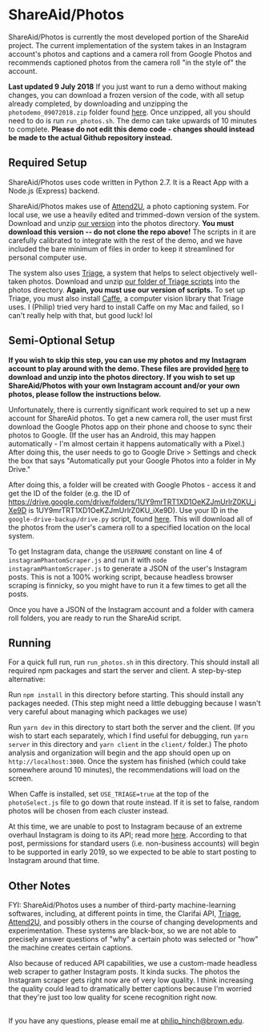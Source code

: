# ShareAid/Photos

ShareAid/Photos is currently the most developed portion of the ShareAid project. The current implementation of the system takes in an Instagram account's photos and captions and a camera roll from Google Photos and recommends captioned photos from the camera roll "in the style of" the account.

**Last updated 9 July 2018** If you just want to run a demo without making changes, you can download a frozen version of the code, with all setup already completed, by downloading and unzipping the `photodemo_09072018.zip` folder found [here](https://drive.google.com/open?id=1W-5_NmoYEG7owN7FYdV4EKNnaRlLbUUg). Once unzipped, all you should need to do is run `run_photos.sh`. The demo can take upwards of 10 minutes to complete. **Please do not edit this demo code - changes should instead be made to the actual Github repository instead.**

## Required Setup

ShareAid/Photos uses code written in Python 2.7. It is a React App with a Node.js (Express) backend.

ShareAid/Photos makes use of [Attend2U](https://github.com/cesc-park/attend2u), a photo captioning system. For local use, we use a heavily edited and trimmed-down version of the system. Download and unzip [our version](https://drive.google.com/open?id=1W-5_NmoYEG7owN7FYdV4EKNnaRlLbUUg) into the photos directory. **You must download this version -- do not clone the repo above!** The scripts in it are carefully calibrated to integrate with the rest of the demo, and we have included the bare minimum of files in order to keep it streamlined for personal computer use.

The system also uses [Triage](http://phototriage.cs.princeton.edu/paper/Chang2016APT.pdf), a system that helps to select objectively well-taken photos. Download and unzip [our folder of Triage scripts](https://drive.google.com/open?id=1W-5_NmoYEG7owN7FYdV4EKNnaRlLbUUg) into the photos directory. **Again, you must use our version of scripts.** To set up Triage, you must also install [Caffe](http://caffe.berkeleyvision.org/), a computer vision library that Triage uses. I (Philip) tried very hard to install Caffe on my Mac and failed, so I can't really help with that, but good luck! lol

## Semi-Optional Setup

**If you wish to skip this step, you can use my photos and my Instagram account to play around with the demo. These files are provided [here](https://drive.google.com/open?id=1W-5_NmoYEG7owN7FYdV4EKNnaRlLbUUg) to download and unzip into the photos directory. If you wish to set up ShareAid/Photos with your own Instagram account and/or your own photos, please follow the instructions below.**

Unfortunately, there is currently significant work required to set up a new account for ShareAid photos. To get a new camera roll, the user must first download the Google Photos app on their phone and choose to sync their photos to Google. (If the user has an Android, this may happen automatically - I'm almost certain it happens automatically with a Pixel.) After doing this, the user needs to go to Google Drive > Settings and check the box that says "Automatically put your Google Photos into a folder in My Drive." 

After doing this, a folder will be created with Google Photos - access it and get the ID of the folder (e.g. the ID of https://drive.google.com/drive/folders/1UY9mrTRT1XD1OeKZJmUrlrZ0KU_iXe9D is 1UY9mrTRT1XD1OeKZJmUrlrZ0KU_iXe9D). Use your ID in the `google-drive-backup/drive.py` script, found [here](https://github.com/vikynandha/google-drive-backup). This will download all of the photos from the user's camera roll to a specified location on the local system. 

To get Instagram data, change the `USERNAME` constant on line 4 of `instagramPhantomScraper.js` and run it with `node instagramPhantomScraper.js` to generate a JSON of the user's Instagram posts. This is not a 100% working script, because headless browser scraping is finnicky, so you might have to run it a few times to get all the posts.

Once you have a JSON of the Instagram account and a folder with camera roll folders, you are ready to run the ShareAid script.

## Running

For a quick full run, run `run_photos.sh` in this directory. This should install all required npm packages and start the server and client. A step-by-step alternative:

Run `npm install` in this directory before starting. This should install any packages needed. (This step might need a little debugging because I wasn't very careful about managing which packages we use)

Run `yarn dev` in this directory to start both the server and the client. (If you wish to start each separately, which I find useful for debugging, run `yarn server` in this directory and `yarn client` in the `client/` folder.) The photo analysis and organization will begin and the app should open up on `http://localhost:3000`. Once the system has finished (which could take somewhere around 10 minutes), the recommendations will load on the screen. 

When Caffe is installed, set `USE_TRIAGE=true` at the top of the `photoSelect.js` file to go down that route instead. If it is set to false, random photos will be chosen from each cluster instead. 

At this time, we are unable to post to Instagram because of an extreme overhaul Instagram is doing to its API; read more [here](https://developers.facebook.com/blog/post/2018/01/30/instagram-graph-api-updates/). According to that post, permissions for standard users (i.e. non-business accounts) will begin to be supported in early 2019, so we expected to be able to start posting to Instagram around that time. 

## Other Notes

FYI: ShareAid/Photos uses a number of third-party machine-learning softwares, including, at different points in time, the Clarifai API, [Triage](http://phototriage.cs.princeton.edu/paper/Chang2016APT.pdf), [Attend2U](https://github.com/cesc-park/attend2u), and possibly others in the course of changing developments and experimentation. These systems are black-box, so we are not able to precisely answer questions of "why" a certain photo was selected or "how" the machine creates certain captions.

Also because of reduced API capabilities, we use a custom-made headless web scraper to gather Instagram posts. It kinda sucks. The photos the Instagram scraper gets right now are of very low quality. I think increasing the quality could lead to dramatically better captions because I'm worried that they're just too low quality for scene recognition right now.

##

If you have any questions, please email me at [philip_hinch@brown.edu](mailto:philip_hinch@brown.edu).

